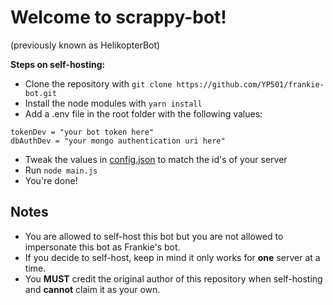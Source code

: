 # Welcome to scrappy-bot!
(previously known as HelikopterBot)

**Steps on self-hosting:**
- Clone the repository with `git clone https://github.com/YP501/frankie-bot.git`
- Install the node modules with `yarn install`
- Add a .env file in the root folder with the following values:
```
tokenDev = "your bot token here"
dbAuthDev = "your mongo authentication uri here"
```
- Tweak the values in [config.json](https://github.com/YP501/frankie-bot/blob/main/src/config.json) to match the id's of your server
- Run `node main.js`
- You're done!

## Notes
- You are allowed to self-host this bot but you are not allowed to impersonate this bot as Frankie's bot.
- If you decide to self-host, keep in mind it only works for **one** server at a time.
- You **MUST** credit the original author of this repository when self-hosting and **cannot** claim it as your own.
